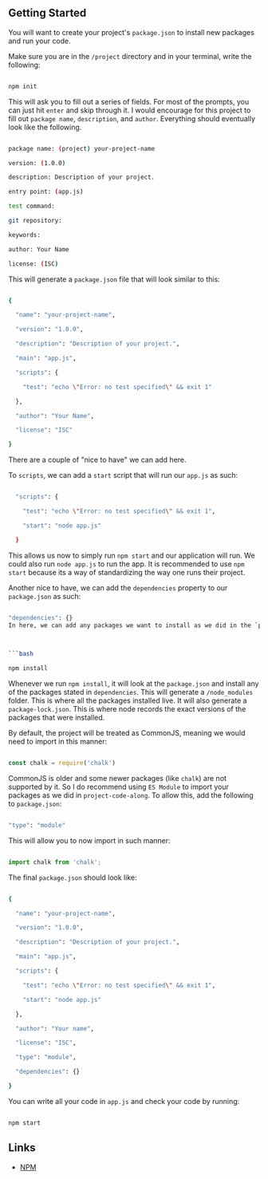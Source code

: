 ## Getting Started

You will want to create your project's `package.json` to install new packages and run your code.

 

Make sure you are in the `/project` directory and in your terminal, write the following:

```bash

npm init

```

This will ask you to fill out a series of fields. For most of the prompts, you can just hit `enter` and skip through it. I would encourage for this project to fill out `package name`, `description`, and `author`. Everything should eventually look like the following.

 

```bash

package name: (project) your-project-name

version: (1.0.0) 

description: Description of your project.

entry point: (app.js) 

test command: 

git repository: 

keywords: 

author: Your Name

license: (ISC)

```
This will generate a `package.json` file that will look similar to this:

```bash

{

  "name": "your-project-name",

  "version": "1.0.0",

  "description": "Description of your project.",

  "main": "app.js",

  "scripts": {

    "test": "echo \"Error: no test specified\" && exit 1"

  },

  "author": "Your Name",

  "license": "ISC"

}

```

There are a couple of "nice to have" we can add here.

 

To `scripts`, we can add a `start` script that will run our `app.js` as such:

```bash

  "scripts": {

    "test": "echo \"Error: no test specified\" && exit 1",

    "start": "node app.js"

  }

```

This allows us now to simply run `npm start` and our application will run. We could also run `node app.js` to run the app. It is recommended to use `npm start` because its a way of standardizing the way one runs their project.

 

Another nice to have, we can add the `dependencies` property to our `package.json` as such:

 

```bash

"dependencies": {}
In here, we can add any packages we want to install as we did in the `project-code-along`. Whenever we add any packages to `dependencies`, remember to run the following to have everything installed:

 

```bash

npm install

```

 

Whenever we run `npm install`, it will look at the `package.json` and install any of the packages stated in `dependencies`. This will generate a `/node_modules` folder. This is where all the packages installed live. It will also generate a `package-lock.json`. This is where node records the exact versions of the packages that were installed.

 

By default, the project will be treated as CommonJS, meaning we would need to import in this manner:

 

```js

const chalk = require('chalk')

```
CommonJS is older and some newer packages (like `chalk`) are not supported by it. So I do recommend using `ES Module` to import your packages as we did in `project-code-along`. To allow this, add the following to `package.json`:

 

```bash

"type": "module"

```

 

This will allow you to now import in such manner:

 

```js

import chalk from 'chalk';

```

 

 

The final `package.json` should look like:

 

```bash

{

  "name": "your-project-name",

  "version": "1.0.0",

  "description": "Description of your project.",

  "main": "app.js",

  "scripts": {

    "test": "echo \"Error: no test specified\" && exit 1",

    "start": "node app.js"

  },

  "author": "Your name",

  "license": "ISC",

  "type": "module",

  "dependencies": {}

}

```

 

You can write all your code in `app.js` and check your code by running:

 

```bash

npm start

```

 

## Links

- [NPM](https://www.npmjs.com/)
